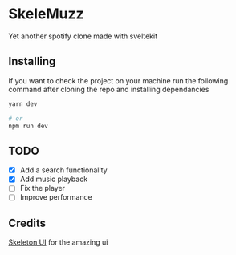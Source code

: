 # SkeleMuzz

Yet another spotify clone made with sveltekit

## Installing

If you want to check the project on your machine run the following command after
cloning the repo and installing dependancies

```bash
yarn dev

# or
npm run dev
```

## TODO

- [x] Add a search functionality
- [x] Add music playback
- [ ] Fix the player
- [ ] Improve performance

## Credits

[Skeleton UI](https://github.com/skeletonlabs/skeleton) for the amazing ui
